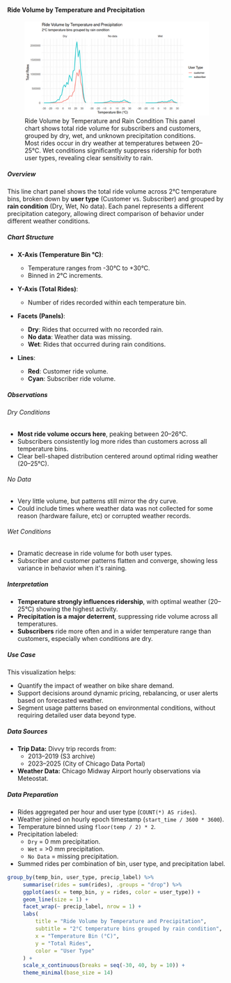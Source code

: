 #### Ride Volume by Temperature and Precipitation

<figure class="float-right">
  <a href="../images/Ride_Volume_by_Temp_and_Precipitation.png" target="_blank" title="Select image to open full sized chart">
  <img src="../images/thumbnails/Ride_Volume_by_Temp_and_Precipitation.png" alt="Line chart panel showing total ride volume by temperature bin and precipitation condition (Dry, No data, Wet). Subscriber rides (cyan) consistently exceed customer rides (red), with peak volumes in dry weather around 20–25°C. Wet conditions show sharply reduced volume across both user types.">
  </a>
  <figcaption>
  Ride Volume by Temperature and Rain Condition
This panel chart shows total ride volume for subscribers and customers, grouped by dry, wet, and unknown precipitation conditions. Most rides occur in dry weather at temperatures between 20–25°C. Wet conditions significantly suppress ridership for both user types, revealing clear sensitivity to rain.
  </figcaption>
</figure>


##### Overview
This line chart panel shows the total ride volume across 2°C temperature bins, broken down by **user type** (Customer vs. Subscriber) and grouped by **rain condition** (Dry, Wet, No data). Each panel represents a different precipitation category, allowing direct comparison of behavior under different weather conditions.

##### Chart Structure

- **X-Axis (Temperature Bin °C)**:
  - Temperature ranges from -30°C to +30°C.
  - Binned in 2°C increments.

- **Y-Axis (Total Rides)**:
  - Number of rides recorded within each temperature bin.

- **Facets (Panels)**:
  - **Dry**: Rides that occurred with no recorded rain.
  - **No data**: Weather data was missing.
  - **Wet**: Rides that occurred during rain conditions.

- **Lines**:
  - **Red**: Customer ride volume.
  - **Cyan**: Subscriber ride volume.

##### Observations

###### Dry Conditions
- **Most ride volume occurs here**, peaking between 20–26°C.
- Subscribers consistently log more rides than customers across all temperature bins.
- Clear bell-shaped distribution centered around optimal riding weather (20–25°C).

###### No Data
- Very little volume, but patterns still mirror the dry curve.
- Could include times where weather data was not collected for some reason (hardware failure, etc) or corrupted weather records.

###### Wet Conditions
- Dramatic decrease in ride volume for both user types.
- Subscriber and customer patterns flatten and converge, showing less variance in behavior when it's raining.

##### Interpretation

- **Temperature strongly influences ridership**, with optimal weather (20–25°C) showing the highest activity.
- **Precipitation is a major deterrent**, suppressing ride volume across all temperatures.
- **Subscribers** ride more often and in a wider temperature range than customers, especially when conditions are dry.

##### Use Case

This visualization helps:
- Quantify the impact of weather on bike share demand.
- Support decisions around dynamic pricing, rebalancing, or user alerts based on forecasted weather.
- Segment usage patterns based on environmental conditions, without requiring detailed user data beyond type.

##### Data Sources

- **Trip Data:** Divvy trip records from:
  - 2013–2019 (S3 archive)
  - 2023–2025 (City of Chicago Data Portal)
- **Weather Data:** Chicago Midway Airport hourly observations via Meteostat.

##### Data Preparation

- Rides aggregated per hour and user type (`COUNT(*) AS rides`).
- Weather joined on hourly epoch timestamp (`start_time / 3600 * 3600`).
- Temperature binned using `floor(temp / 2) * 2`.
- Precipitation labeled:
  - `Dry` = 0 mm precipitation.
  - `Wet` = >0 mm precipitation.
  - `No Data` = missing precipitation.
- Summed rides per combination of bin, user type, and precipitation label.


```R
group_by(temp_bin, user_type, precip_label) %>%
     summarise(rides = sum(rides), .groups = "drop") %>%
     ggplot(aes(x = temp_bin, y = rides, color = user_type)) +
     geom_line(size = 1) +
     facet_wrap(~ precip_label, nrow = 1) +
     labs(
         title = "Ride Volume by Temperature and Precipitation",
         subtitle = "2°C temperature bins grouped by rain condition",
         x = "Temperature Bin (°C)",
         y = "Total Rides",
         color = "User Type"
     ) +
     scale_x_continuous(breaks = seq(-30, 40, by = 10)) +
     theme_minimal(base_size = 14)
```
